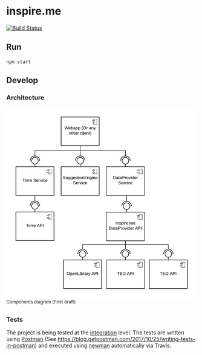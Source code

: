 # inspire.me

[![Build Status](https://travis-ci.org/agurodriguez/inspire.me.svg?branch=master)](https://travis-ci.org/agurodriguez/inspire.me)

## Run

```
npm start
```

## Develop

### Architecture

<!-- TODO: Update this diagram! -->
![](docs/diagram-components.png)
<sup>Components diagram (First draft)</sup>

### Tests

The project is being tested at the [integration](https://en.wikipedia.org/wiki/Integration_testing) level. The tests are written using [Postman](https://www.getpostman.com) (See https://blog.getpostman.com/2017/10/25/writing-tests-in-postman) and executed using [newman](https://github.com/postmanlabs/newman) automatically via Travis.